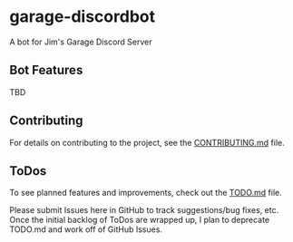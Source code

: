 # garage-discordbot

A bot for Jim's Garage Discord Server

## Bot Features

TBD

## Contributing

For details on contributing to the project, see the [CONTRIBUTING.md](.github/CONTRIBUTING.md) file.

## ToDos

To see planned features and improvements, check out the [TODO.md](.github/TODO.md) file.

Please submit Issues here in GitHub to track suggestions/bug fixes, etc. 
Once the initial backlog of ToDos are wrapped up, I plan to deprecate TODO.md and work off of GitHub Issues.
